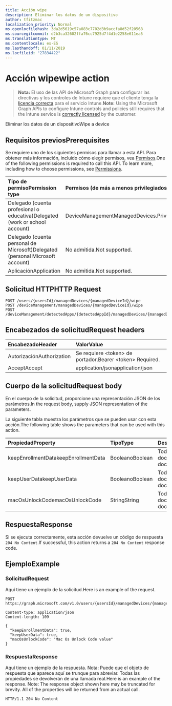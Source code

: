 ```yaml
---
title: Acción wipe
description: Eliminar los datos de un dispositivo
author: tfitzmac
localization_priority: Normal
ms.openlocfilehash: 3da2d5619c57a083c7702d3b9accfa8d52f20568
ms.sourcegitcommit: d2b3ca32602ffa76cc7925d7f4d1e2258e611ea5
ms.translationtype: MT
ms.contentlocale: es-ES
ms.lasthandoff: 01/11/2019
ms.locfileid: "27834422"
---
```

# <a name="wipe-action"></a><span data-ttu-id="b58ba-103">Acción wipe</span><span class="sxs-lookup"><span data-stu-id="b58ba-103">wipe action</span></span>

> <span data-ttu-id="b58ba-104">**Nota:** El uso de las API de Microsoft Graph para configurar las directivas y los controles de Intune requiere que el cliente tenga la [licencia correcta](https://go.microsoft.com/fwlink/?linkid=839381) para el servicio Intune.</span><span class="sxs-lookup"><span data-stu-id="b58ba-104">**Note:** Using the Microsoft Graph APIs to configure Intune controls and policies still requires that the Intune service is [correctly licensed](https://go.microsoft.com/fwlink/?linkid=839381) by the customer.</span></span>

<span data-ttu-id="b58ba-105">Eliminar los datos de un dispositivo</span><span class="sxs-lookup"><span data-stu-id="b58ba-105">Wipe a device</span></span>
## <a name="prerequisites"></a><span data-ttu-id="b58ba-106">Requisitos previos</span><span class="sxs-lookup"><span data-stu-id="b58ba-106">Prerequisites</span></span>
<span data-ttu-id="b58ba-p101">Se requiere uno de los siguientes permisos para llamar a esta API. Para obtener más información, incluido cómo elegir permisos, vea [Permisos](/graph/permissions-reference).</span><span class="sxs-lookup"><span data-stu-id="b58ba-p101">One of the following permissions is required to call this API. To learn more, including how to choose permissions, see [Permissions](/graph/permissions-reference).</span></span>

|<span data-ttu-id="b58ba-109">Tipo de permiso</span><span class="sxs-lookup"><span data-stu-id="b58ba-109">Permission type</span></span>|<span data-ttu-id="b58ba-110">Permisos (de más a menos privilegiados)</span><span class="sxs-lookup"><span data-stu-id="b58ba-110">Permissions (from most to least privileged)</span></span>|
|:---|:---|
|<span data-ttu-id="b58ba-111">Delegado (cuenta profesional o educativa)</span><span class="sxs-lookup"><span data-stu-id="b58ba-111">Delegated (work or school account)</span></span>|<span data-ttu-id="b58ba-112">DeviceManagementManagedDevices.PriviligedOperation.All</span><span class="sxs-lookup"><span data-stu-id="b58ba-112">DeviceManagementManagedDevices.PriviligedOperation.All</span></span>|
|<span data-ttu-id="b58ba-113">Delegado (cuenta personal de Microsoft)</span><span class="sxs-lookup"><span data-stu-id="b58ba-113">Delegated (personal Microsoft account)</span></span>|<span data-ttu-id="b58ba-114">No admitida.</span><span class="sxs-lookup"><span data-stu-id="b58ba-114">Not supported.</span></span>|
|<span data-ttu-id="b58ba-115">Aplicación</span><span class="sxs-lookup"><span data-stu-id="b58ba-115">Application</span></span>|<span data-ttu-id="b58ba-116">No admitida.</span><span class="sxs-lookup"><span data-stu-id="b58ba-116">Not supported.</span></span>|

## <a name="http-request"></a><span data-ttu-id="b58ba-117">Solicitud HTTP</span><span class="sxs-lookup"><span data-stu-id="b58ba-117">HTTP Request</span></span>
<!-- {
  "blockType": "ignored"
}
-->
``` http
POST /users/{usersId}/managedDevices/{managedDeviceId}/wipe
POST /deviceManagement/managedDevices/{managedDeviceId}/wipe
POST /deviceManagement/detectedApps/{detectedAppId}/managedDevices/{managedDeviceId}/wipe
```

## <a name="request-headers"></a><span data-ttu-id="b58ba-118">Encabezados de solicitud</span><span class="sxs-lookup"><span data-stu-id="b58ba-118">Request headers</span></span>
|<span data-ttu-id="b58ba-119">Encabezado</span><span class="sxs-lookup"><span data-stu-id="b58ba-119">Header</span></span>|<span data-ttu-id="b58ba-120">Valor</span><span class="sxs-lookup"><span data-stu-id="b58ba-120">Value</span></span>|
|:---|:---|
|<span data-ttu-id="b58ba-121">Autorización</span><span class="sxs-lookup"><span data-stu-id="b58ba-121">Authorization</span></span>|<span data-ttu-id="b58ba-122">Se requiere &lt;token&gt; de portador.</span><span class="sxs-lookup"><span data-stu-id="b58ba-122">Bearer &lt;token&gt; Required.</span></span>|
|<span data-ttu-id="b58ba-123">Accept</span><span class="sxs-lookup"><span data-stu-id="b58ba-123">Accept</span></span>|<span data-ttu-id="b58ba-124">application/json</span><span class="sxs-lookup"><span data-stu-id="b58ba-124">application/json</span></span>|

## <a name="request-body"></a><span data-ttu-id="b58ba-125">Cuerpo de la solicitud</span><span class="sxs-lookup"><span data-stu-id="b58ba-125">Request body</span></span>
<span data-ttu-id="b58ba-126">En el cuerpo de la solicitud, proporcione una representación JSON de los parámetros.</span><span class="sxs-lookup"><span data-stu-id="b58ba-126">In the request body, supply JSON representation of the parameters.</span></span>

<span data-ttu-id="b58ba-127">La siguiente tabla muestra los parámetros que se pueden usar con esta acción.</span><span class="sxs-lookup"><span data-stu-id="b58ba-127">The following table shows the parameters that can be used with this action.</span></span>

|<span data-ttu-id="b58ba-128">Propiedad</span><span class="sxs-lookup"><span data-stu-id="b58ba-128">Property</span></span>|<span data-ttu-id="b58ba-129">Tipo</span><span class="sxs-lookup"><span data-stu-id="b58ba-129">Type</span></span>|<span data-ttu-id="b58ba-130">Descripción</span><span class="sxs-lookup"><span data-stu-id="b58ba-130">Description</span></span>|
|:---|:---|:---|
|<span data-ttu-id="b58ba-131">keepEnrollmentData</span><span class="sxs-lookup"><span data-stu-id="b58ba-131">keepEnrollmentData</span></span>|<span data-ttu-id="b58ba-132">Booleano</span><span class="sxs-lookup"><span data-stu-id="b58ba-132">Boolean</span></span>|<span data-ttu-id="b58ba-133">Todavía no documentado</span><span class="sxs-lookup"><span data-stu-id="b58ba-133">Not yet documented</span></span>|
|<span data-ttu-id="b58ba-134">keepUserData</span><span class="sxs-lookup"><span data-stu-id="b58ba-134">keepUserData</span></span>|<span data-ttu-id="b58ba-135">Booleano</span><span class="sxs-lookup"><span data-stu-id="b58ba-135">Boolean</span></span>|<span data-ttu-id="b58ba-136">Todavía no documentado</span><span class="sxs-lookup"><span data-stu-id="b58ba-136">Not yet documented</span></span>|
|<span data-ttu-id="b58ba-137">macOsUnlockCode</span><span class="sxs-lookup"><span data-stu-id="b58ba-137">macOsUnlockCode</span></span>|<span data-ttu-id="b58ba-138">String</span><span class="sxs-lookup"><span data-stu-id="b58ba-138">String</span></span>|<span data-ttu-id="b58ba-139">Todavía no documentado</span><span class="sxs-lookup"><span data-stu-id="b58ba-139">Not yet documented</span></span>|



## <a name="response"></a><span data-ttu-id="b58ba-140">Respuesta</span><span class="sxs-lookup"><span data-stu-id="b58ba-140">Response</span></span>
<span data-ttu-id="b58ba-141">Si se ejecuta correctamente, esta acción devuelve un código de respuesta `204 No Content`.</span><span class="sxs-lookup"><span data-stu-id="b58ba-141">If successful, this action returns a `204 No Content` response code.</span></span>

## <a name="example"></a><span data-ttu-id="b58ba-142">Ejemplo</span><span class="sxs-lookup"><span data-stu-id="b58ba-142">Example</span></span>
### <a name="request"></a><span data-ttu-id="b58ba-143">Solicitud</span><span class="sxs-lookup"><span data-stu-id="b58ba-143">Request</span></span>
<span data-ttu-id="b58ba-144">Aquí tiene un ejemplo de la solicitud.</span><span class="sxs-lookup"><span data-stu-id="b58ba-144">Here is an example of the request.</span></span>
``` http
POST https://graph.microsoft.com/v1.0/users/{usersId}/managedDevices/{managedDeviceId}/wipe

Content-type: application/json
Content-length: 109

{
  "keepEnrollmentData": true,
  "keepUserData": true,
  "macOsUnlockCode": "Mac Os Unlock Code value"
}
```

### <a name="response"></a><span data-ttu-id="b58ba-145">Respuesta</span><span class="sxs-lookup"><span data-stu-id="b58ba-145">Response</span></span>
<span data-ttu-id="b58ba-p102">Aquí tiene un ejemplo de la respuesta. Nota: Puede que el objeto de respuesta que aparece aquí se trunque para abreviar. Todas las propiedades se devolverán de una llamada real.</span><span class="sxs-lookup"><span data-stu-id="b58ba-p102">Here is an example of the response. Note: The response object shown here may be truncated for brevity. All of the properties will be returned from an actual call.</span></span>
``` http
HTTP/1.1 204 No Content
```



